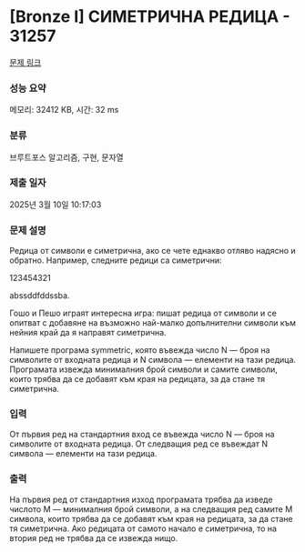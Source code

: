 # [Bronze I] СИМЕТРИЧНА РЕДИЦА - 31257 

[문제 링크](https://www.acmicpc.net/problem/31257) 

### 성능 요약

메모리: 32412 KB, 시간: 32 ms

### 분류

브루트포스 알고리즘, 구현, 문자열

### 제출 일자

2025년 3월 10일 10:17:03

### 문제 설명

<p>Редица от символи е симетрична, ако се чете еднакво отляво надясно и обратно. Например, следните редици са симетрични:</p>

<p>123454321</p>

<p>abssddfddssba.</p>

<p>Гошо и Пешо играят интересна игра: пишат редица от символи и се опитват с добавяне на възможно най-малко допълнителни символи към нейния край да я направят симетрична.</p>

<p>Напишете програма symmetric, която въвежда число N — броя на символите от входната редица и N символа — елементи на тази редица. Програмата извежда минималния брой символи и самите символи, които трябва да се добавят към края на редицата, за да стане тя симетрична.</p>

### 입력 

 <p>От първия ред на стандартния вход се въвежда число N — броя на символите от входната редица. От следващия ред се въвеждат N символа — елементи на тази редица.</p>

### 출력 

 <p>На първия ред от стандартния изход програмата трябва да изведе числото M — минималния брой символи, а на следващия ред самите M символа, които трябва да се добавят към края на редицата, за да стане тя симетрична. Ако редицата от самото начало е симетрична, то на втория ред не трябва да се извежда нищо.</p>

